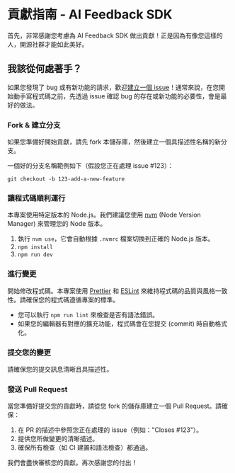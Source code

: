 # 貢獻指南 - AI Feedback SDK

首先，非常感謝您考慮為 AI Feedback SDK 做出貢獻！正是因為有像您這樣的人，開源社群才能如此美好。

## 我該從何處著手？

如果您發現了 bug 或有新功能的請求，歡迎[建立一個 issue](https://github.com/your-username/aifeedback-sdk/issues/new)！通常來說，在您開始動手寫程式碼之前，先透過 issue 確認 bug 的存在或新功能的必要性，會是最好的做法。

### Fork & 建立分支

如果您準備好開始貢獻，請先 fork 本儲存庫，然後建立一個具描述性名稱的新分支。

一個好的分支名稱範例如下（假設您正在處理 issue #123）：

```
git checkout -b 123-add-a-new-feature
```

### 讓程式碼順利運行

本專案使用特定版本的 Node.js。我們建議您使用 [nvm](https://github.com/nvm-sh/nvm) (Node Version Manager) 來管理您的 Node 版本。

1.  執行 `nvm use`，它會自動根據 `.nvmrc` 檔案切換到正確的 Node.js 版本。
2.  `npm install`
3.  `npm run dev`

### 進行變更

開始修改程式碼。本專案使用 [Prettier](https://prettier.io/) 和 [ESLint](https://eslint.org/) 來維持程式碼的品質與風格一致性。請確保您的程式碼遵循專案的標準。

- 您可以執行 `npm run lint` 來檢查是否有語法錯誤。
- 如果您的編輯器有對應的擴充功能，程式碼會在您提交 (commit) 時自動格式化。

### 提交您的變更

請確保您的提交訊息清晰且具描述性。

### 發送 Pull Request

當您準備好提交您的貢獻時，請從您 fork 的儲存庫建立一個 Pull Request。請確保：

1.  在 PR 的描述中參照您正在處理的 issue（例如："Closes #123"）。
2.  提供您所做變更的清晰描述。
3.  確保所有檢查（如 CI 建置和語法檢查）都通過。

我們會盡快審核您的貢獻。再次感謝您的付出！ 